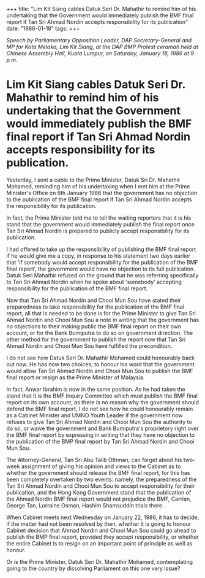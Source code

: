 +++ 
title: "Lim Kit Siang cables Datuk Seri Dr. Mahathir to remind him of his undertaking that the Government would immediately publish the BMF final report if Tan Sri Ahmad Nordin accepts responsibility for its publication"
date: "1986-01-18"
tags:
+++

_Speech by Parliamentary Opposition Leader, DAP Secretary-General and MP for Kota Melaka, Lim Kit Siang, at the DAP BMP Protest ceramah held at Chinese Assembly Hall, Kuala Lumpur, on Saturday, January 18, 1986 at 9 p.m._

# Lim Kit Siang cables Datuk Seri Dr. Mahathir to remind him of his undertaking that the Government would immediately publish the BMF final report if Tan Sri Ahmad Nordin accepts responsibility for its publication.	
		
Yesterday, I sent a cable to the Prime Minister, Datuk Sri Dr. Mahathir Mohamed, reminding him of his undertaking when I met him at the Prime Minister's Office on 6th January 1986 that the government has no objection to the publication of the BMF final report if Tan Sri Ahmad Nordin accepts the responsibility for its publication.</u>
		
In fact, the Prime Minister told me to tell the waiting reporters that it is his stand that the government would immediately publish the final report once Tan Sri Ahmad Nordin is prepared to publicly accept responsibility for its publication.
		
I had offered to take up the responsibility of publishing the BMF final report if he would give me a copy, in response to his statement two days earlier that 'if somebody would accept responsibility for the publication of the BMF final report’, the government would have no objection to its full publication. Datuk Seri Mahathir refused on the ground that he was referring specifically to Tan Sri Ahmad Nordin when he spoke about 'somebody’ accepting responsibility for the publication of the BMF final report.
		
Now that Tan Sri Ahmad Nordin and Chooi Mun Sou have stated their preparedness to take responsibility for the publication of the BMF final report, all that is needed to be done is for the Prime Minister to give Tan Sri Ahmad Nordin and Chooi Mun Sou a note in writing that the government has no objections to their making public the BMF final report on their own account, or for the Bank Bumiputra to do so on government direction. The other method for the government to publish the report now that Tan Sri Ahmad Nordin and Chooi Mun Sou have fulfilled the precondition.
		
I do not see how Datuk Seri Dr. Mahathir Mohamed could honourably back out now. He has now two choices; to honour his word that the government would allow Tan Sri Ahmad Nordin and Chooi Mun Sou to publish the BMF final report or resign as the Prime Minister of Malaysia.
		
In fact, Anwar Ibrahim is now in the same position.  As he had taken the stand that it is the BMF Inquiry Committee which must publish the BMF final report on its own account, as there is no reason why the government should defend the BMF final report, I do not see how he could honourably remain as a Cabinet Minister and UMNO Youth Leader if the government now refuses to give Tan Sri Ahmad Nordin and Chooi Mun Sou the authority to do so, or waive the government and Bank Bumiputra's proprietory right over the BMF final report by expressing in writing that they have no objection to the publication of the BMP final report by Tan Sri Ahmad Nordin and Chooi Mun Sou.
		
The Attorney-General, Tan Sri Abu Talib Othman, can forget about his two-week assignment of giving his opinion and views to the Cabinet as to whether the government should release the BMF final report, for this has been completely overtaken by two events: namely, the preparedness of the Tan Sri Ahmad Nordin and Chooi Mun Sou to accept responsibility for their publication, and the Hong Kong Government stand that the publication of the Ahmad Nordin BMF final report would not prejudice the BMF, Carrian, George Tan, Lorraine Osman, Hashim Shamsuddin trials there.
		
When Cabinet meets next Wednesday on January 22, 1986, it has to decide, if the matter had not been resolved by then, whether it is going to honour Cabinet decision that Ahmad Nordin and Chooi Mun Sou could go ahead to publish the BMP final report, provided they accept responsibility, or whether the entire Cabinet is to resign on an important point of principle as well as honour.
		
Or is the Prime Minister, Datuk Seri Dr. Mahathir Mohamed, contemplating going to the country by dissolving Parliament on this one very issue?
 
